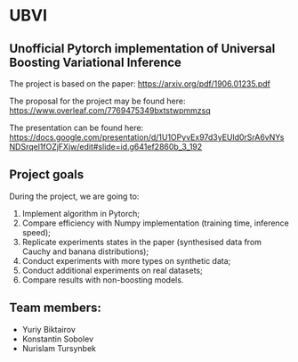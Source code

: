 # UBVI
## Unofficial Pytorch implementation of Universal Boosting Variational Inference

The project is based on the paper: https://arxiv.org/pdf/1906.01235.pdf

The proposal for the project may be found here: https://www.overleaf.com/7769475349bxtstwpmmzsq

The presentation can be found here: https://docs.google.com/presentation/d/1U1OPyvEx97d3yEUld0rSrA6vNYsNDSrqel1fOZjFXjw/edit#slide=id.g641ef2860b_3_192

## Project goals

During the project, we are going to:

1. Implement algorithm in Pytorch;
2. Compare efficiency with Numpy implementation (training time, inference speed);
3. Replicate experiments states in the paper (synthesised data from Cauchy and banana distributions);
4. Conduct experiments with more types on synthetic data;
5. Conduct additional experiments on real datasets;
6. Compare results with non-boosting models.

## Team members: 
 * Yuriy Biktairov
 * Konstantin Sobolev
 * Nurislam Tursynbek
